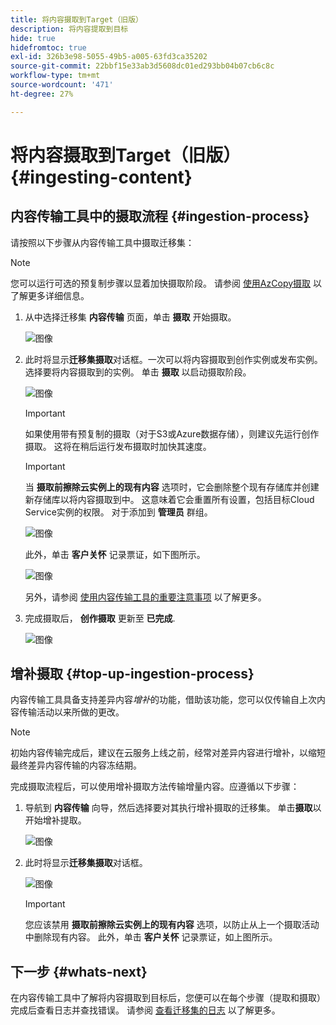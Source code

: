 ```yaml
---
title: 将内容摄取到Target（旧版）
description: 将内容提取到目标
hide: true
hidefromtoc: true
exl-id: 326b3e98-5055-49b5-a005-63fd3ca35202
source-git-commit: 22bbf15e33ab3d5608dc01ed293bb04b07cb6c8c
workflow-type: tm+mt
source-wordcount: '471'
ht-degree: 27%

---
```


# 将内容摄取到Target（旧版） {#ingesting-content}

## 内容传输工具中的摄取流程 {#ingestion-process}

请按照以下步骤从内容传输工具中摄取迁移集：
>[!NOTE]
>您可以运行可选的预复制步骤以显着加快摄取阶段。 请参阅 [使用AzCopy摄取](https://experienceleague.adobe.com/docs/experience-manager-cloud-service/moving/cloud-migration/content-transfer-tool/handling-large-content-repositories.html?lang=en#ingesting-azcopy) 以了解更多详细信息。

1. 从中选择迁移集 **内容传输** 页面，单击 **摄取** 开始摄取。

   ![图像](/help/journey-migration/content-transfer-tool/assets-ctt/ingestion-01.png)

1. 此时将显示&#x200B;**迁移集摄取**&#x200B;对话框。一次可以将内容摄取到创作实例或发布实例。 选择要将内容摄取到的实例。 单击 **摄取** 以启动摄取阶段。

   ![图像](/help/journey-migration/content-transfer-tool/assets-ctt/ingestion-02.png)

   >[!IMPORTANT]
   >如果使用带有预复制的摄取（对于S3或Azure数据存储），则建议先运行创作摄取。 这将在稍后运行发布摄取时加快其速度。

   >[!IMPORTANT]
   >当 **摄取前擦除云实例上的现有内容** 选项时，它会删除整个现有存储库并创建新存储库以将内容摄取到中。 这意味着它会重置所有设置，包括目标Cloud Service实例的权限。 对于添加到 **管理员** 群组。

   ![图像](/help/journey-migration/content-transfer-tool/assets-ctt/ingestion-03.png)

   此外，单击 **客户关怀** 记录票证，如下图所示。

   ![图像](/help/journey-migration/content-transfer-tool/assets-ctt/ingestion-04.png)

   另外，请参阅 [使用内容传输工具的重要注意事项](https://experienceleague.adobe.com/docs/experience-manager-cloud-service/moving/cloud-migration/content-transfer-tool/guidelines-best-practices-content-transfer-tool.html?lang=en#important-considerations) 以了解更多。

1. 完成摄取后， **创作摄取** 更新至 **已完成**.

   ![图像](/help/journey-migration/content-transfer-tool/assets-ctt/ingestion-05.png)

## 增补摄取 {#top-up-ingestion-process}

内容传输工具具备支持差异内容&#x200B;*增补*&#x200B;的功能，借助该功能，您可以仅传输自上次内容传输活动以来所做的更改。

>[!NOTE]
>初始内容传输完成后，建议在云服务上线之前，经常对差异内容进行增补，以缩短最终差异内容传输的内容冻结期。

完成摄取流程后，可以使用增补摄取方法传输增量内容。应遵循以下步骤：

1. 导航到 **内容传输** 向导，然后选择要对其执行增补摄取的迁移集。 单击&#x200B;**摄取**&#x200B;以开始增补提取。

   ![图像](/help/journey-migration/content-transfer-tool/assets-ctt/topup-ingest1.png)


1. 此时将显示&#x200B;**迁移集摄取**&#x200B;对话框。

   ![图像](/help/journey-migration/content-transfer-tool/assets-ctt/topup-ingest2.png)

   >[!IMPORTANT]
   >您应该禁用 **摄取前擦除云实例上的现有内容** 选项，以防止从上一个摄取活动中删除现有内容。 此外，单击 **客户关怀** 记录票证，如上图所示。

## 下一步 {#whats-next}

在内容传输工具中了解将内容摄取到目标后，您便可以在每个步骤（提取和摄取）完成后查看日志并查找错误。 请参阅 [查看迁移集的日志](https://experienceleague.adobe.com/docs/experience-manager-cloud-service/moving/cloud-migration/content-transfer-tool/viewing-logs.html?lang=en) 以了解更多。
